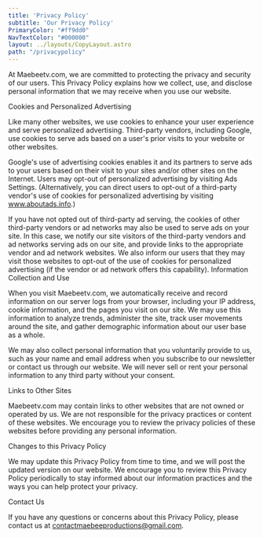 ```yaml
---
title: 'Privacy Policy'
subtitle: 'Our Privacy Policy'
PrimaryColor: "#ff9dd0"
NavTextColor: "#000000"
layout: ../layouts/CopyLayout.astro
path: "/privacypolicy"
---
```

<p class="serif p">At Maebeetv.com, we are committed to protecting the privacy and security of our users. This Privacy Policy explains how we collect, use, and disclose personal information that we may receive when you use our website.

Cookies and Personalized Advertising

Like many other websites, we use cookies to enhance your user experience and serve personalized advertising. Third-party vendors, including Google, use cookies to serve ads based on a user's prior visits to your website or other websites.

Google's use of advertising cookies enables it and its partners to serve ads to your users based on their visit to your sites and/or other sites on the Internet. Users may opt-out of personalized advertising by visiting Ads Settings. (Alternatively, you can direct users to opt-out of a third-party vendor's use of cookies for personalized advertising by visiting www.aboutads.info.)

If you have not opted out of third-party ad serving, the cookies of other third-party vendors or ad networks may also be used to serve ads on your site. In this case, we notify our site visitors of the third-party vendors and ad networks serving ads on our site, and provide links to the appropriate vendor and ad network websites. We also inform our users that they may visit those websites to opt-out of the use of cookies for personalized advertising (if the vendor or ad network offers this capability).
Information Collection and Use

When you visit Maebeetv.com, we automatically receive and record information on our server logs from your browser, including your IP address, cookie information, and the pages you visit on our site. We may use this information to analyze trends, administer the site, track user movements around the site, and gather demographic information about our user base as a whole.

We may also collect personal information that you voluntarily provide to us, such as your name and email address when you subscribe to our newsletter or contact us through our website. We will never sell or rent your personal information to any third party without your consent.

Links to Other Sites

Maebeetv.com may contain links to other websites that are not owned or operated by us. We are not responsible for the privacy practices or content of these websites. We encourage you to review the privacy policies of these websites before providing any personal information.

Changes to this Privacy Policy

We may update this Privacy Policy from time to time, and we will post the updated version on our website. We encourage you to review this Privacy Policy periodically to stay informed about our information practices and the ways you can help protect your privacy.

Contact Us

If you have any questions or concerns about this Privacy Policy, please contact us at contactmaebeeproductions@gmail.com.</p>